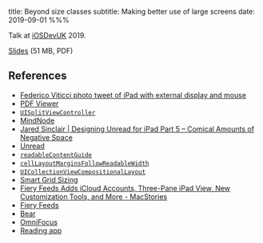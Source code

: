title: Beyond size classes
subtitle: Making better use of large screens
date: 2019-09-01
%%%

Talk at [iOSDevUK](https://www.iosdevuk.com/) 2019.

[Slides](https://files.douglashill.co/slides-beyond-size-classes-iOSDevUK-2019.pdf) (51 MB, PDF)

## References

- [Federico Viticci photo tweet of iPad with external display and mouse](https://twitter.com/viticci/status/1141359633774403584)
- [PDF Viewer](https://pdfviewer.io/)
- [`UISplitViewController`](https://developer.apple.com/documentation/uikit/uisplitviewcontroller)
- [MindNode](https://mindnode.com/)
- [Jared Sinclair | Designing Unread for iPad Part 5 – Comical Amounts of Negative Space](https://jaredsinclair.com/2014/04/15/designing-unread-for-ipad-part-5.html)
- [Unread](https://www.goldenhillsoftware.com/unread/)
- [`readableContentGuide`](https://developer.apple.com/documentation/uikit/uiview/1622644-readablecontentguide)
- [`cellLayoutMarginsFollowReadableWidth`](https://developer.apple.com/documentation/uikit/uitableview/1614849-celllayoutmarginsfollowreadablew)
- [`UICollectionViewCompositionalLayout`](https://developer.apple.com/documentation/uikit/uicollectionviewcompositionallayout)
- [Smart Grid Sizing](https://pspdfkit.com/blog/2018/smart-grid-sizing/)
- [Fiery Feeds Adds iCloud Accounts, Three-Pane iPad View, New Customization Tools, and More - MacStories](https://www.macstories.net/reviews/fiery-feeds-adds-icloud-accounts-three-pane-ipad-view-new-customization-tools-and-more/)
- [Fiery Feeds](http://cocoacake.net/apps/fiery/)
- [Bear](https://bear.app/)
- [OmniFocus](https://www.omnigroup.com/omnifocus)
- [Reading app](/reading-app/)
